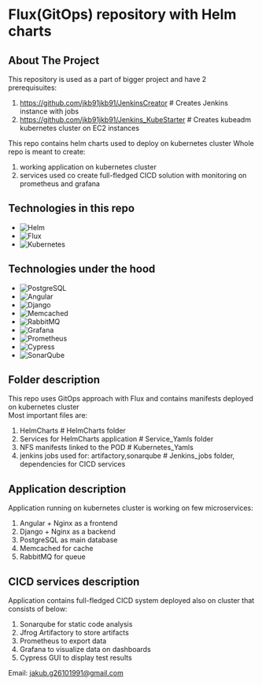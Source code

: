 # Flux(GitOps) repository with Helm charts
<a name="readme-top"></a>  

<!-- ABOUT THE PROJECT -->
## About The Project  
This repository is used as a part of bigger project and have 2 prerequisuites:  
1) https://github.com/jkb91jkb91/JenkinsCreator  # Creates Jenkins instance with jobs  
2) https://github.com/jkb91jkb91/Jenkins_KubeStarter # Creates kubeadm kubernetes cluster on EC2 instances 

This repo contains helm charts used to deploy on kubernetes cluster
Whole repo is meant to create:  
1) working application on kubernetes cluster
2) services used co create full-fledged CICD solution with monitoring on prometheus and grafana
   
<!-- TECHNOLOGIES -->
## Technologies in this repo
* ![Helm](https://img.shields.io/badge/Helm-0F1689?style=for-the-badge&logo=helm&logoColor=white)
* ![Flux](https://img.shields.io/badge/Flux-023042?style=for-the-badge&logo=flux&logoColor=white)
* ![Kubernetes](https://img.shields.io/badge/Kubernetes-326CE5?style=for-the-badge&logo=kubernetes&logoColor=white)

## Technologies under the hood
* ![PostgreSQL](https://img.shields.io/badge/PostgreSQL-336791?style=for-the-badge&logo=postgresql&logoColor=white)
* ![Angular](https://img.shields.io/badge/Angular-DD0031?style=for-the-badge&logo=angular&logoColor=white)
* ![Django](https://img.shields.io/badge/Django-092E20?style=for-the-badge&logo=django&logoColor=white)
* ![Memcached](https://img.shields.io/badge/Memcached-5EAF34?style=for-the-badge&logo=memcached&logoColor=white)
* ![RabbitMQ](https://img.shields.io/badge/RabbitMQ-FF6600?style=for-the-badge&logo=rabbitmq&logoColor=white)
* ![Grafana](https://img.shields.io/badge/Grafana-F46800?style=for-the-badge&logo=grafana&logoColor=white)
* ![Prometheus](https://img.shields.io/badge/Prometheus-E6522C?style=for-the-badge&logo=prometheus&logoColor=white)
* ![Cypress](https://img.shields.io/badge/Cypress-17202C?style=for-the-badge&logo=cypress&logoColor=white)
* ![SonarQube](https://img.shields.io/badge/SonarQube-4E9BCD?style=for-the-badge&logo=sonarqube&logoColor=white)

<!-- FOLDER DESCRIPTION -->
## Folder description  
This repo uses GitOps approach with Flux and contains manifests deployed on kubernetes cluster  
Most important files are:  
1) HelmCharts  # HelmCharts folder  
2) Services for HelmCharts application  # Service_Yamls  folder  
3) NFS manifests linked to the POD # Kubernetes_Yamls  
4) jenkins jobs used for: artifactory,sonarqube  # Jenkins_jobs folder, dependencies for CICD services  

<!-- APPLICATION DESCRIPTION -->
## Application description
Application running on kubernetes cluster is working on few microservices:  
1) Angular + Nginx as a frontend  
2) Django + Nginx as a backend  
3) PostgreSQL as main database  
4) Memcached for cache  
5) RabbitMQ for queue  

<!-- CICD SERVICES DESCRIPTION -->
## CICD services description  
Application contains full-fledged CICD system deployed also on cluster that consists of below:   
1) Sonarqube for static code analysis  
2) Jfrog Artifactory to store artifacts  
3) Prometheus to export data  
4) Grafana to visualize data on dashboards  
5) Cypress GUI to display test results  

<!-- AUTHOR -->
Email: jakub.g26101991@gmail.com
